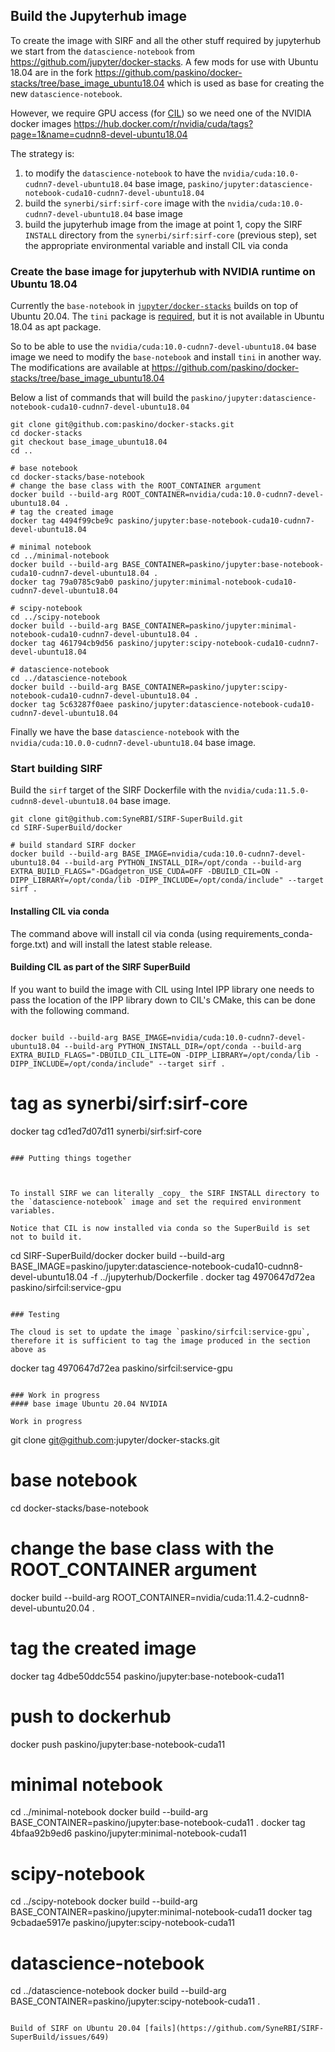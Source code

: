 ## Build the Jupyterhub image 

To create the image with SIRF and all the other stuff required by jupyterhub we start from the `datascience-notebook` from https://github.com/jupyter/docker-stacks.
A few mods for use with Ubuntu 18.04 are in the fork https://github.com/paskino/docker-stacks/tree/base_image_ubuntu18.04 which is used as base for creating the new `datascience-notebook`.

However, we require GPU access (for [CIL](https://github.com/TomographicImaging/CIL.git)) so we need one of the NVIDIA docker images https://hub.docker.com/r/nvidia/cuda/tags?page=1&name=cudnn8-devel-ubuntu18.04 

The strategy is:
  1. to modify the `datascience-notebook` to have the `nvidia/cuda:10.0-cudnn7-devel-ubuntu18.04` base image, `paskino/jupyter:datascience-notebook-cuda10-cudnn7-devel-ubuntu18.04`
  1. build the `synerbi/sirf:sirf-core` image with the `nvidia/cuda:10.0-cudnn7-devel-ubuntu18.04` base image
  1. build the jupyterhub image from the image at point 1, copy the SIRF `INSTALL` directory from the `synerbi/sirf:sirf-core` (previous step), set the appropriate environmental variable and install CIL via conda


### Create the base image for jupyterhub with NVIDIA runtime on Ubuntu 18.04

Currently the `base-notebook` in [`jupyter/docker-stacks`](`https://github.com/jupyter/docker-stacks`) builds on top of Ubuntu 20.04. The `tini` package is [required](https://github.com/jupyter/docker-stacks/blob/f27d615c5052c3a567835ceba3c21ab5d7b0416a/base-notebook/Dockerfile#L39-L42), but it is not available in Ubuntu 18.04 as apt package.  

So to be able to use the `nvidia/cuda:10.0-cudnn7-devel-ubuntu18.04` base image we need to modify the `base-notebook` and install `tini` in another way.
The modifications are available at https://github.com/paskino/docker-stacks/tree/base_image_ubuntu18.04

Below a list of commands that will build the `paskino/jupyter:datascience-notebook-cuda10-cudnn7-devel-ubuntu18.04`

```
git clone git@github.com:paskino/docker-stacks.git
cd docker-stacks
git checkout base_image_ubuntu18.04
cd ..

# base notebook
cd docker-stacks/base-notebook
# change the base class with the ROOT_CONTAINER argument
docker build --build-arg ROOT_CONTAINER=nvidia/cuda:10.0-cudnn7-devel-ubuntu18.04 .
# tag the created image
docker tag 4494f99cbe9c paskino/jupyter:base-notebook-cuda10-cudnn7-devel-ubuntu18.04

# minimal notebook
cd ../minimal-notebook
docker build --build-arg BASE_CONTAINER=paskino/jupyter:base-notebook-cuda10-cudnn7-devel-ubuntu18.04 .
docker tag 79a0785c9ab0 paskino/jupyter:minimal-notebook-cuda10-cudnn7-devel-ubuntu18.04

# scipy-notebook
cd ../scipy-notebook
docker build --build-arg BASE_CONTAINER=paskino/jupyter:minimal-notebook-cuda10-cudnn7-devel-ubuntu18.04 .
docker tag 461794cb9d56 paskino/jupyter:scipy-notebook-cuda10-cudnn7-devel-ubuntu18.04

# datascience-notebook
cd ../datascience-notebook
docker build --build-arg BASE_CONTAINER=paskino/jupyter:scipy-notebook-cuda10-cudnn7-devel-ubuntu18.04 .
docker tag 5c63287f0aee paskino/jupyter:datascience-notebook-cuda10-cudnn7-devel-ubuntu18.04
```

Finally we have the base `datascience-notebook` with the `nvidia/cuda:10.0.0-cudnn7-devel-ubuntu18.04` base image.

### Start building SIRF

Build the `sirf` target of the SIRF Dockerfile with the `nvidia/cuda:11.5.0-cudnn8-devel-ubuntu18.04` base image.

```
git clone git@github.com:SyneRBI/SIRF-SuperBuild.git
cd SIRF-SuperBuild/docker

# build standard SIRF docker
docker build --build-arg BASE_IMAGE=nvidia/cuda:10.0-cudnn7-devel-ubuntu18.04 --build-arg PYTHON_INSTALL_DIR=/opt/conda --build-arg EXTRA_BUILD_FLAGS="-DGadgetron_USE_CUDA=OFF -DBUILD_CIL=ON -DIPP_LIBRARY=/opt/conda/lib -DIPP_INCLUDE=/opt/conda/include" --target sirf .

```

#### Installing CIL via conda
The command above will install cil via conda (using requirements_conda-forge.txt) and will install the latest stable release. 


#### Building CIL as part of the SIRF SuperBuild
If you want to build the image with CIL using Intel IPP library one needs to pass the location of the IPP library down to CIL's CMake, this can be done with the following command. 

```

docker build --build-arg BASE_IMAGE=nvidia/cuda:10.0-cudnn7-devel-ubuntu18.04 --build-arg PYTHON_INSTALL_DIR=/opt/conda --build-arg EXTRA_BUILD_FLAGS="-DBUILD_CIL_LITE=ON -DIPP_LIBRARY=/opt/conda/lib -DIPP_INCLUDE=/opt/conda/include" --target sirf . 
```

# tag as synerbi/sirf:sirf-core
docker tag cd1ed7d07d11 synerbi/sirf:sirf-core
```

### Putting things together



To install SIRF we can literally _copy_ the SIRF INSTALL directory to the `datascience-notebook` image and set the required environment variables.

Notice that CIL is now installed via conda so the SuperBuild is set not to build it.

```
cd SIRF-SuperBuild/docker
docker build --build-arg BASE_IMAGE=paskino/jupyter:datascience-notebook-cuda10-cudnn8-devel-ubuntu18.04 -f ../jupyterhub/Dockerfile .
docker tag 4970647d72ea paskino/sirfcil:service-gpu
```

### Testing

The cloud is set to update the image `paskino/sirfcil:service-gpu`, therefore it is sufficient to tag the image produced in the section above as  
```
docker tag 4970647d72ea paskino/sirfcil:service-gpu
```

### Work in progress
#### base image Ubuntu 20.04 NVIDIA

Work in progress

```
git clone git@github.com:jupyter/docker-stacks.git

# base notebook
cd docker-stacks/base-notebook
# change the base class with the ROOT_CONTAINER argument
docker build --build-arg ROOT_CONTAINER=nvidia/cuda:11.4.2-cudnn8-devel-ubuntu20.04 .
# tag the created image
docker tag 4dbe50ddc554 paskino/jupyter:base-notebook-cuda11
# push to dockerhub
docker push paskino/jupyter:base-notebook-cuda11

# minimal notebook
cd ../minimal-notebook
docker build --build-arg BASE_CONTAINER=paskino/jupyter:base-notebook-cuda11 .
docker tag 4bfaa92b9ed6 paskino/jupyter:minimal-notebook-cuda11

# scipy-notebook
cd ../scipy-notebook
docker build --build-arg BASE_CONTAINER=paskino/jupyter:minimal-notebook-cuda11
docker tag 9cbadae5917e paskino/jupyter:scipy-notebook-cuda11

# datascience-notebook
cd ../datascience-notebook
docker build --build-arg BASE_CONTAINER=paskino/jupyter:scipy-notebook-cuda11 .
```

Build of SIRF on Ubuntu 20.04 [fails](https://github.com/SyneRBI/SIRF-SuperBuild/issues/649)